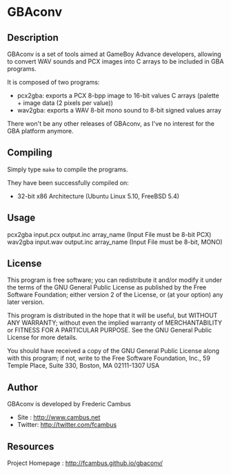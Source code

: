 # GBAconv

## Description

GBAconv is a set of tools aimed at GameBoy Advance developers, allowing
to convert WAV sounds and PCX images into C arrays to be included in
GBA programs.

It is composed of two programs:

- pcx2gba: exports a PCX 8-bpp image to 16-bit values C arrays
           (palette + image data (2 pixels per value))
- wav2gba: exports a WAV 8-bit mono sound to 8-bit signed values array

There won't be any other releases of GBAconv, as I've no interest for the GBA platform anymore.

## Compiling

Simply type `make` to compile the programs.

They have been successfully compiled on:

- 32-bit x86 Architecture (Ubuntu Linux 5.10, FreeBSD 5.4)

## Usage

pcx2gba input.pcx output.inc array_name (Input File must be 8-bit PCX)
wav2gba input.wav output.inc array_name (Input File must be 8-bit, MONO)

## License

This program is free software; you can redistribute it and/or modify
it under the terms of the GNU General Public License as published by
the Free Software Foundation; either version 2 of the License, or
(at your option) any later version.

This program is distributed in the hope that it will be useful,
but WITHOUT ANY WARRANTY; without even the implied warranty of
MERCHANTABILITY or FITNESS FOR A PARTICULAR PURPOSE.  See the
GNU General Public License for more details.

You should have received a copy of the GNU General Public License
along with this program; if not, write to the Free Software
Foundation, Inc., 59 Temple Place, Suite 330, Boston, MA  02111-1307  USA

## Author

GBAconv is developed by Frederic Cambus

- Site : http://www.cambus.net
- Twitter: http://twitter.com/fcambus

## Resources

Project Homepage : http://fcambus.github.io/gbaconv/